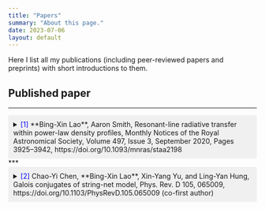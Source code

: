 ```yaml
---
title: "Papers"
summary: "About this page."
date: 2023-07-06
layout: default
---
```


Here I list all my publications (including peer-reviewed papers and preprints) with short introductions to them. 

## Published paper
***
<details>
  <summary style="background-color: #f0f0f0; padding: 10px;"><span style="color: blue;">[1]</span> **Bing-Xin Lao**, Aaron Smith, Resonant-line radiative transfer within power-law density profiles, Monthly Notices of the Royal Astronomical Society, Volume 497, Issue 3, September 2020, Pages 3925–3942, https://doi.org/10.1093/mnras/staa2198</summary>
  
  <div style="background-color: #f0f0f0; padding: 10px;">
    This paper studies Lyman-alpha radiative transfer process with given density profiles, generalizing the known solutions to non uniform media. Develop gridless Monte-Carlo radiative transfer (GMCRT) method to verify the analytic solutions.
  </div>
</details>
***
<details>
  <summary style="background-color: #f0f0f0; padding: 10px;"><span style="color: blue;">[2]</span> Chao-Yi Chen, **Bing-Xin Lao**, Xin-Yang Yu, and Ling-Yan Hung, Galois conjugates of string-net model, Phys. Rev. D 105, 065009, https://doi.org/10.1103/PhysRevD.105.065009 (co-first author)</summary>
  
  <div style="background-color: #f0f0f0; padding: 10px;">
    This paper studies Lyman-alpha radiative transfer process with given density profiles, generalizing the known solutions to non uniform media. Develop gridless Monte-Carlo radiative transfer (GMCRT) method to verify the analytic solutions.
  </div>
</details>

